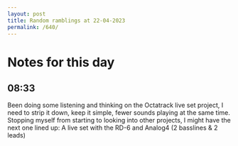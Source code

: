 ```yaml
---
layout: post
title: Random ramblings at 22-04-2023
permalink: /640/
---
```

# Notes for this day

## 08:33

Been doing some listening and thinking on the Octatrack live set project, I need
to strip it down, keep it simple, fewer sounds playing at the same time.
Stopping myself from starting to looking into other projects, I might have the
next one lined up: A live set with the RD-6 and Analog4 (2 basslines & 2 leads)
